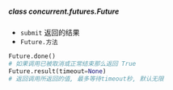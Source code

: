 ##### class concurrent.futures.Future
- `submit` 返回的结果
- `Future.方法`
```python
Future.done()
# 如果调用已被取消或正常结束那么返回 True
Future.result(timeout=None)
# 返回调用所返回的值, 最多等待timeout秒, 默认无限
```